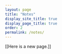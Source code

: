 ```yaml
---
layout: page
title: "Notes"
display_site_title: true
display_page_title: true
order: 2
permalink: /notes/
---
```


[[Here is a new page.]]
